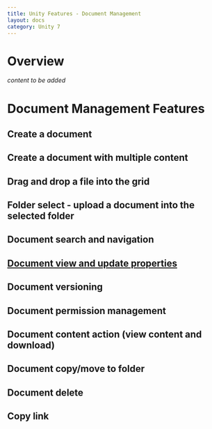 ```yaml
---
title: Unity Features - Document Management
layout: docs
category: Unity 7
---
```

# Overview

*content to be added* 

# Document Management Features

## Create a document     
## Create a document with multiple content      
## Drag and drop a file into the grid
## Folder select - upload a document into the selected folder
## Document search and navigation
## [Document view and update properties](document-management/document-view-and-update.md)
## Document versioning
## Document permission management
## Document content action (view content and download)
## Document copy/move to folder
## Document delete
## Copy link
